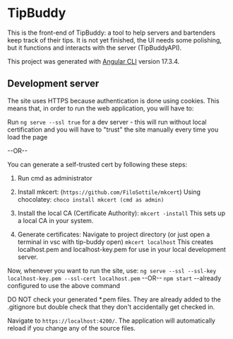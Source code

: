 # TipBuddy

This is the front-end of TipBuddy: a tool to help servers and bartenders keep track of their tips. It is not yet finished, the UI needs some polishing, but it functions and interacts with the server (TipBuddyAPI).

This project was generated with [Angular CLI](https://github.com/angular/angular-cli) version 17.3.4.

## Development server

The site uses HTTPS because authentication is done using cookies. This means that, in order to run the web application, you will have to:

Run `ng serve --ssl true` for a dev server - this will run without local certification and you will have to "trust" the site manually every time you load the page

--OR--

You can generate a self-trusted cert by following these steps:
1. Run cmd as administrator

2. Install mkcert: (`https://github.com/FiloSottile/mkcert`)
    Using chocolatey:
    `choco install mkcert (cmd as admin)`

3. Install the local CA (Certificate Authority):
    `mkcert -install`
    This sets up a local CA in your system.

4. Generate certificates:
    Navigate to project directory (or just open a terminal in vsc with tip-buddy open)
    `mkcert localhost`
    This creates localhost.pem and localhost-key.pem for use in your local development server.

Now, whenever you want to run the site, use:
    `ng serve --ssl --ssl-key localhost-key.pem --ssl-cert localhost.pem`
--OR--
    `npm start` --already configured to use the above command

DO NOT check your generated *.pem files. They are already added to the .gitignore but double check that they don't accidentally get checked in.

Navigate to `https://localhost:4200/`. The application will automatically reload if you change any of the source files.
